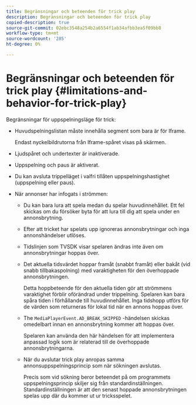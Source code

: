 ```yaml
---
title: Begränsningar och beteenden för trick play
description: Begränsningar och beteenden för trick play
copied-description: true
source-git-commit: 02ebc3548a254b2a6554f1ab34afbb3ea5f09bb8
workflow-type: tm+mt
source-wordcount: '285'
ht-degree: 0%

---
```


# Begränsningar och beteenden för trick play {#limitations-and-behavior-for-trick-play}

<!--<a id="section_2BC43539C5C142E085D06A7E35C76726"></a>-->

Begränsningar för uppspelningsläge för trick:

* Huvudspelningslistan måste innehålla segment som bara är för Iframe.

  Endast nyckelbildrutorna från Iframe-spåret visas på skärmen.
* Ljudspåret och undertexter är inaktiverade.
* Uppspelning och paus är aktiverat.
* Du kan avsluta trippelläget i valfri tillåten uppspelningshastighet (uppspelning eller paus).
* När annonser har infogats i strömmen:

   * Du kan bara lura att spela medan du spelar huvudinnehållet. Ett fel skickas om du försöker byta för att lura till dig att spela under en annonsbrytning.
   * Efter att tricket har spelats upp ignoreras annonsbrytningar och inga annonshändelser utlöses.
   * Tidslinjen som TVSDK visar spelaren ändras inte även om annonsbrytningar hoppas över.
   * Det aktuella tidsvärdet hoppar framåt (snabbt framåt) eller bakåt (vid snabb tillbakaspolning) med varaktigheten för den överhoppade annonsbrytningen.

     Detta hoppbeteende för den aktuella tiden gör att strömmens varaktighet förblir oförändrad under trippelning. Spelaren kan bara spåra tiden i förhållande till huvudinnehållet. Inga tidshopp utförs för de värden som returneras för lokal tid när en annons hoppas över.
   * The `MediaPlayerEvent.AD_BREAK_SKIPPED` -händelsen skickas omedelbart innan en annonsbrytning kommer att hoppas över.

     Spelaren kan använda den här händelsen för att implementera anpassad logik som är relaterad till de överhoppade annonsbrytningarna.

   * När du avslutar trick play anropas samma annonsuppspelningsprincip som när sökningen avslutas.

     Precis som vid sökning beror beteendet på om programmets uppspelningsprincip skiljer sig från standardinställningen. Standardinställningen är att den senast hoppade annonsbrytningen spelas upp där du kommer ut ur tricksspelet.
